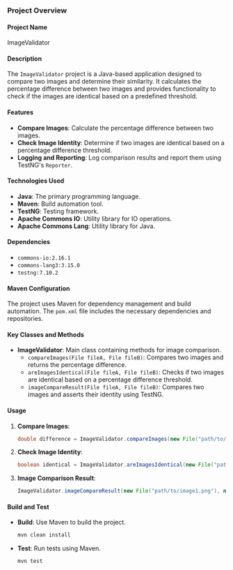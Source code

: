### Project Overview

#### Project Name
ImageValidator

#### Description
The `ImageValidator` project is a Java-based application designed to compare two images and determine their similarity. It calculates the percentage difference between two images and provides functionality to check if the images are identical based on a predefined threshold.

#### Features
- **Compare Images**: Calculate the percentage difference between two images.
- **Check Image Identity**: Determine if two images are identical based on a percentage difference threshold.
- **Logging and Reporting**: Log comparison results and report them using TestNG's `Reporter`.

#### Technologies Used
- **Java**: The primary programming language.
- **Maven**: Build automation tool.
- **TestNG**: Testing framework.
- **Apache Commons IO**: Utility library for IO operations.
- **Apache Commons Lang**: Utility library for Java.

#### Dependencies
- `commons-io:2.16.1`
- `commons-lang3:3.15.0`
- `testng:7.10.2`

#### Maven Configuration
The project uses Maven for dependency management and build automation. The `pom.xml` file includes the necessary dependencies and repositories.

#### Key Classes and Methods
- **ImageValidator**: Main class containing methods for image comparison.
    - `compareImages(File fileA, File fileB)`: Compares two images and returns the percentage difference.
    - `areImagesIdentical(File fileA, File fileB)`: Checks if two images are identical based on a percentage difference threshold.
    - `imageCompareResult(File fileA, File fileB)`: Compares two images and asserts their identity using TestNG.

#### Usage
1. **Compare Images**:
   ```java
   double difference = ImageValidator.compareImages(new File("path/to/image1.png"), new File("path/to/image2.png"));
   ```
2. **Check Image Identity**:
   ```java
   boolean identical = ImageValidator.areImagesIdentical(new File("path/to/image1.png"), new File("path/to/image2.png"));
   ```
3. **Image Comparison Result**:
   ```java
   ImageValidator.imageCompareResult(new File("path/to/image1.png"), new File("path/to/image2.png"));
   ```

#### Build and Test
- **Build**: Use Maven to build the project.
  ```sh
  mvn clean install
  ```
- **Test**: Run tests using Maven.
  ```sh
  mvn test
  ```